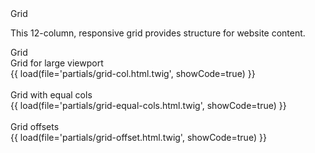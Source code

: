 <div class="title-1">Grid</div>
<p class="summary">This 12-column, responsive grid provides structure for website content.</p>

<div class="title-2 styleguide__text--blue">Grid</div>
<div class="title-4">Grid for large viewport</div>
<section class="box box--preview grid-example">
    {{ load(file='partials/grid-col.html.twig', showCode=true) }}
</section>
<!-- <div class="accordion" data-component="Application/Components/StyleguideAccordion">
    <header class="accordion__header">
        Code
    </header>
    <div class="accordion__content">
        <pre class="code" data-component="Application/Components/Code"><div class="button button--copy tooltip" data-clipboard-target="#<?=$cur;?>"><img src="assets/default/images/svg/clippy.svg" alt="Copy to clipboard"></div><code id="<?=$cur;?>"><?=printPartial('components/partials/grid/col');?></code></pre>
    </div>
</div> -->
<br>

<div class="title-4">Grid with equal cols</div>
<section class="box box--preview grid-example">
    <?=partial('grid/equal-cols');?>
    {{ load(file='partials/grid-equal-cols.html.twig', showCode=true) }}
</section>
<!-- <div class="accordion" data-component="Application/Components/StyleguideAccordion">
    <header class="accordion__header">
        Code
    </header>
    <div class="accordion__content">
        <pre class="code" data-component="Application/Components/Code"><div class="button button--copy tooltip" data-clipboard-target="#<?=$cur;?>"><img src="assets/default/images/svg/clippy.svg" alt="Copy to clipboard"></div><code id="<?=$cur;?>"><?=printPartial('components/partials/grid/equal-cols');?></code></pre>
    </div>
</div> -->
<br>

<div class="title-4">Grid offsets</div>
<section class="box box--preview grid-example">
    <?=partial('grid/offset');?>
    {{ load(file='partials/grid-offset.html.twig', showCode=true) }}
</section>
<!-- <div class="accordion" data-component="Application/Components/StyleguideAccordion">
    <header class="accordion__header">
        Code
    </header>
    <div class="accordion__content">
        <pre class="code" data-component="Application/Components/Code"><div class="button button--copy tooltip" data-clipboard-target="#<?=$cur;?>"><img src="assets/default/images/svg/clippy.svg" alt="Copy to clipboard"></div><code id="<?=$cur;?>"><?=printPartial('components/partials/grid/equal-cols');?></code></pre>
    </div>
</div> -->
<br>